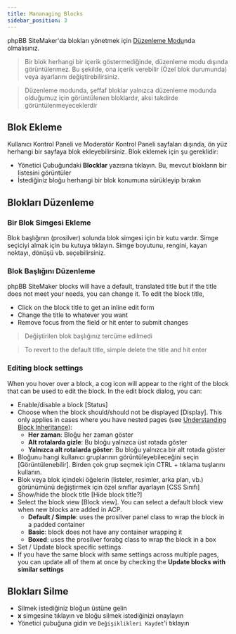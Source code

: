```yaml
---
title: Mananaging Blocks
sidebar_position: 3
---
```


phpBB SiteMaker'da blokları yönetmek için [Düzenleme Modu](./overview#edit-mode)nda olmalısınız.

> Bir blok herhangi bir içerik göstermediğinde, düzenleme modu dışında görüntülenmez. Bu şekilde, ona içerik verebilir (Özel blok durumunda) veya ayarlarını değiştirebilirsiniz.

> Düzenleme modunda, şeffaf bloklar yalnızca düzenleme modunda olduğumuz için görüntülenen bloklardır, aksi takdirde görüntülenmeyeceklerdir

## Blok Ekleme
Kullanıcı Kontrol Paneli ve Moderatör Kontrol Paneli sayfaları dışında, ön yüz herhangi bir sayfaya blok ekleyebilirsiniz. Blok eklemek için şu gereklidir:
* Yönetici Çubuğundaki **Blocklar** yazısına tıklayın. Bu, mevcut blokların bir listesini görüntüler
* İstediğiniz bloğu herhangi bir blok konumuna sürükleyip bırakın

## Blokları Düzenleme
### Bir Blok Simgesi Ekleme
Blok başlığının (prosilver) solunda blok simgesi için bir kutu vardır. Simge seçiciyi almak için bu kutuya tıklayın. Simge boyutunu, rengini, kayan noktayı, dönüşü vb. seçebilirsiniz.

### Blok Başlığını Düzenleme
phpBB SiteMaker blocks will have a default, translated title but if the title does not meet your needs, you can change it. To edit the block title,
* Click on the block title to get an inline edit form
* Change the title to whatever you want
* Remove focus from the field or hit enter to submit changes

> Değiştirilen blok başlığınız tercüme edilmedi

> To revert to the default title, simple delete the title and hit enter

### Editing block settings
When you hover over a block, a cog icon will appear to the right of the block that can be used to edit the block. In the edit block dialog, you can:
- Enable/disable a block [Status]
- Choose when the block should/should not be displayed [Display]. This only applies in cases where you have nested pages (see [Understanding Block Inheritance](/docs/user/site/block-inheritance)):
    - **Her zaman**: Bloğu her zaman göster
    - **Alt rotalarda gizle**: Bu bloğu yalnızca üst rotada göster
    - **Yalnızca alt rotalarda göster**: Bu bloğu yalnızca bir alt rotada göster
- Bloğunu hangi kullanıcı gruplarının görüntüleyebileceğini seçin [Görüntülenebilir]. Birden çok grup seçmek için CTRL + tıklama tuşlarını kullanın.
- Blok veya blok içindeki öğelerin (listeler, resimler, arka plan, vb.) görünümünü değiştirmek için özel sınıflar ayarlayın [CSS Sınıfı]
- Show/hide the block title [Hide block title?]
- Select the block view [Block view]. You can select a default block view when new blocks are added in ACP.
    - **Default / Simple**: uses the prosilver panel class to wrap the block in a padded container
    - **Basic**: block does not have any container wrapping it
    - **Boxed**: uses the prosilver forabg class to wrap the block in a box
- Set / Update block specific settings
- If you have the same block with same settings across multiple pages, you can update all of them at once by checking the **Update blocks with similar settings**

## Blokları Silme
- Silmek istediğiniz bloğun üstüne gelin
- **x** simgesine tıklayın ve bloğu silmek istediğinizi onaylayın
- Yönetici çubuğuna gidin ve `Değişiklikleri Kaydet`'i tıklayın
